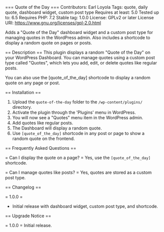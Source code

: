 === Quote of the Day ===
Contributors: Earl Loyola
Tags: quote, daily quote, dashboard widget, custom post type
Requires at least: 5.0
Tested up to: 6.5
Requires PHP: 7.2
Stable tag: 1.0.0
License: GPLv2 or later
License URI: https://www.gnu.org/licenses/gpl-2.0.html

Adds a "Quote of the Day" dashboard widget and a custom post type for managing quotes in the WordPress admin. Also includes a shortcode to display a random quote on pages or posts.

== Description ==
This plugin displays a random "Quote of the Day" on your WordPress Dashboard. You can manage quotes using a custom post type called "Quotes", which lets you add, edit, or delete quotes like regular posts.

You can also use the [quote_of_the_day] shortcode to display a random quote on any page or post.

== Installation ==
1. Upload the `quote-of-the-day` folder to the `/wp-content/plugins/` directory.
2. Activate the plugin through the 'Plugins' menu in WordPress.
3. You will now see a "Quotes" menu item in the WordPress admin.
4. Add quotes like regular posts.
5. The Dashboard will display a random quote.
6. Use `[quote_of_the_day]` shortcode in any post or page to show a random quote on the frontend.

== Frequently Asked Questions ==

= Can I display the quote on a page? =
Yes, use the `[quote_of_the_day]` shortcode.

= Can I manage quotes like posts? =
Yes, quotes are stored as a custom post type.

== Changelog ==

= 1.0.0 =
* Initial release with dashboard widget, custom post type, and shortcode.

== Upgrade Notice ==

= 1.0.0 =
Initial release.

